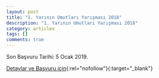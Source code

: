 ```yaml
---
layout: post
title: "1. Yarının Umutları Yarışması 2018"
description: "1. Yarının Umutları Yarışması 2018"
category: articles
tags: []
comments: true
---
```


Son Başvuru Tarihi: 5 Ocak 2019.

[Detaylar ve Başvuru için](http://yarinaumutol.com/1-yarinin-umutlari-yarismasi-2018/?utm_source=edebiyatyarismalari.com&utm_medium=affiliate&utm_campaign=cpc){:rel="nofollow"}{:target="_blank"}